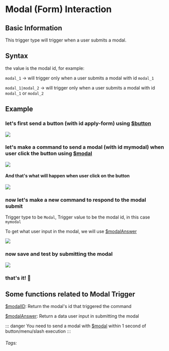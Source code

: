 # Modal (Form) Interaction

## Basic Information
This trigger type will trigger when a user submits a modal. 

## Syntax
the value is the modal id, for example:

`modal_1` -> will trigger only when a user submits a modal with id `modal_1`

`modal_1|modal_2` -> will trigger only when a user submits a modal with id `modal_1` or `modal_2`

## Example
### let's first send a button (with id apply-form) using [$button](../Trigger/button.md)
![](https://i.imgur.com/Pmvl0XZ.png)

### let's make a command to send a modal (with id mymodal) when user click the button using [$modal](../Interaction/modal.md)
![](https://i.imgur.com/T4fpwhF.png)

#### And that's what will happen when user click on the button
![](https://i.imgur.com/Z6fbIsU.png)

### now let's make a new command to respond to the modal submit
Trigger type to be `Modal`, Trigger value to be the modal id, in this case `mymodal`

To get what user input in the modal, we will use [$modalAnswer](../Interaction/modalAnswer.md)

![](https://i.imgur.com/nWI9q9E.png)

### now save and test by submitting the modal
![](https://i.imgur.com/val8aUC.png)

### that's it! :tada:

## Some functions related to Modal Trigger
[$modalID](../Interaction/modalID.md):   Return the modal's id that triggered the command

[$modalAnswer](../Interaction/modalAnswer.md): Return a data user input in submitting the modal

::: danger
You need to send a modal with [$modal](../Interaction/modal.md) within 1 second of button/menu/slash execution
:::

###### Tags: <Badge type="tip" text="modal" vertical="middle" /> <Badge type="tip" text="trigger" vertical="middle" />
